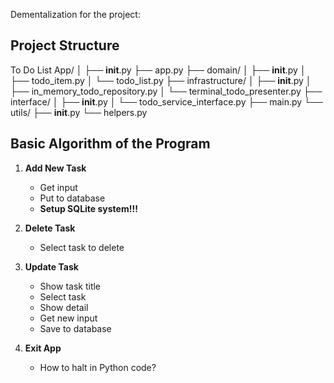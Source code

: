 Dementalization for the project:

## Project Structure
To Do List App/
│
├── __init__.py
├── app.py
├── domain/
│   ├── __init__.py
│   ├── todo_item.py
│   └── todo_list.py
├── infrastructure/
│   ├── __init__.py
│   ├── in_memory_todo_repository.py
│   └── terminal_todo_presenter.py
├── interface/
│   ├── __init__.py
│   └── todo_service_interface.py
├── main.py
└── utils/
    ├── __init__.py
    └── helpers.py


## Basic Algorithm of the Program

1. **Add New Task**
   - Get input
   - Put to database
   - **Setup SQLite system!!!**
   
2. **Delete Task**
   - Select task to delete
   
3. **Update Task**
   - Show task title
   - Select task
   - Show detail
   - Get new input
   - Save to database
   
4. **Exit App**
   - How to halt in Python code?
